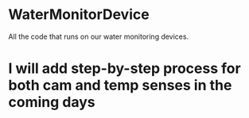 # WaterMonitorDevice
All the code that runs on our water monitoring devices. 
# I will add step-by-step process for both cam and temp senses in the coming days